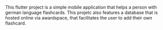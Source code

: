 This flutter project is a simple mobile application that helps a person with german language flashcards.
This projetc also features a database that is hosted online via awardspace, that facilitates the user to add their own flashcard.
